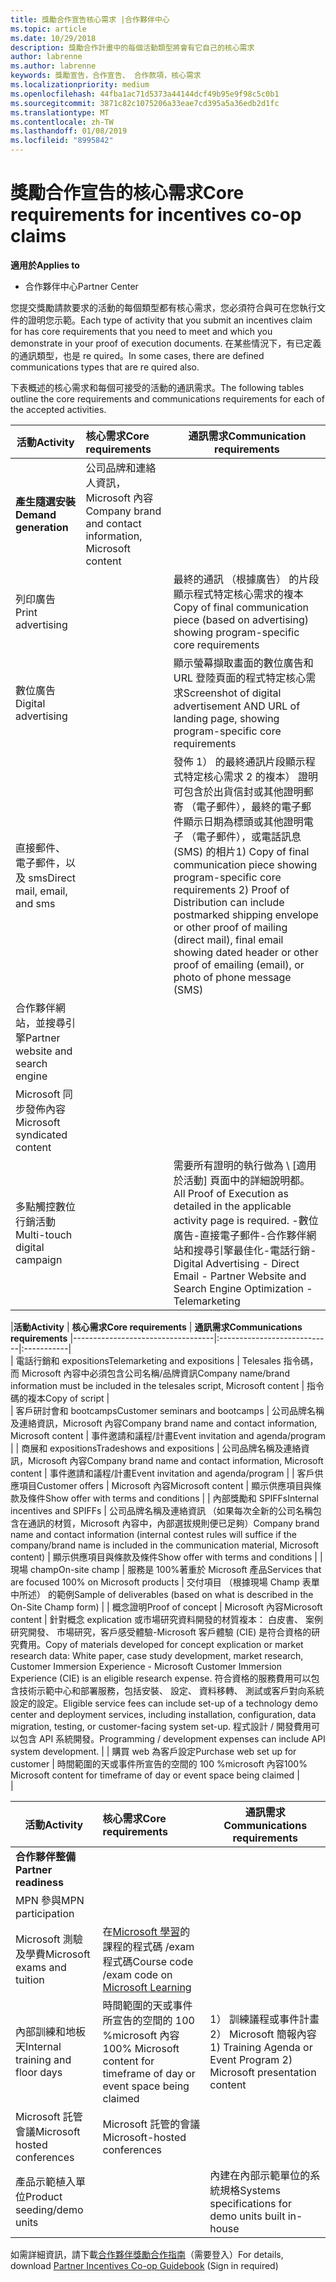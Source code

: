 ```yaml
---
title: 獎勵合作宣告核心需求 |合作夥伴中心
ms.topic: article
ms.date: 10/29/2018
description: 獎勵合作計畫中的每個活動類型將會有它自己的核心需求
author: labrenne
ms.author: labrenne
keywords: 獎勵宣告，合作宣告、 合作款項，核心需求
ms.localizationpriority: medium
ms.openlocfilehash: 44fba1ac71d5373a44144dcf49b95e9f98c5c0b1
ms.sourcegitcommit: 3871c82c1075206a33eae7cd395a5a36edb2d1fc
ms.translationtype: MT
ms.contentlocale: zh-TW
ms.lasthandoff: 01/08/2019
ms.locfileid: "8995842"
---
```

# <a name="core-requirements-for-incentives-co-op-claims"></a><span data-ttu-id="365ad-104">獎勵合作宣告的核心需求</span><span class="sxs-lookup"><span data-stu-id="365ad-104">Core requirements for incentives co-op claims</span></span>

**<span data-ttu-id="365ad-105">適用於</span><span class="sxs-lookup"><span data-stu-id="365ad-105">Applies to</span></span>**

- <span data-ttu-id="365ad-106">合作夥伴中心</span><span class="sxs-lookup"><span data-stu-id="365ad-106">Partner Center</span></span>

<span data-ttu-id="365ad-107">您提交獎勵請款要求的活動的每個類型都有核心需求，您必須符合與可在您執行文件的證明您示範。</span><span class="sxs-lookup"><span data-stu-id="365ad-107">Each type of activity that you submit an incentives claim for has core requirements that you need to meet and which you demonstrate in your proof of execution documents.</span></span> <span data-ttu-id="365ad-108">在某些情況下，有已定義的通訊類型，也是 re quired。</span><span class="sxs-lookup"><span data-stu-id="365ad-108">In some cases, there are defined communications types that are re  quired also.</span></span>

<span data-ttu-id="365ad-109">下表概述的核心需求和每個可接受的活動的通訊需求。</span><span class="sxs-lookup"><span data-stu-id="365ad-109">The following tables outline the core requirements and communications requirements for each of the accepted activities.</span></span> 

|**<span data-ttu-id="365ad-110">活動</span><span class="sxs-lookup"><span data-stu-id="365ad-110">Activity</span></span>**   |**<span data-ttu-id="365ad-111">核心需求</span><span class="sxs-lookup"><span data-stu-id="365ad-111">Core requirements</span></span>**   |**<span data-ttu-id="365ad-112">通訊需求</span><span class="sxs-lookup"><span data-stu-id="365ad-112">Communication requirements</span></span>**|
|--------------------------------------|:---------------------------------|---------|
|**<span data-ttu-id="365ad-113">產生隨選安裝</span><span class="sxs-lookup"><span data-stu-id="365ad-113">Demand generation</span></span>**      |<span data-ttu-id="365ad-114">公司品牌和連絡人資訊，Microsoft 內容</span><span class="sxs-lookup"><span data-stu-id="365ad-114">Company brand and contact information, Microsoft content</span></span>    |         |
|<span data-ttu-id="365ad-115">列印廣告</span><span class="sxs-lookup"><span data-stu-id="365ad-115">Print advertising</span></span> |                 |<span data-ttu-id="365ad-116">最終的通訊 （根據廣告） 的片段顯示程式特定核心需求的複本</span><span class="sxs-lookup"><span data-stu-id="365ad-116">Copy of final communication piece (based on advertising) showing program-specific core requirements</span></span>|
|<span data-ttu-id="365ad-117">數位廣告</span><span class="sxs-lookup"><span data-stu-id="365ad-117">Digital advertising</span></span>|            |<span data-ttu-id="365ad-118">顯示螢幕擷取畫面的數位廣告和 URL 登陸頁面的程式特定核心需求</span><span class="sxs-lookup"><span data-stu-id="365ad-118">Screenshot of digital advertisement AND URL of landing page, showing program-specific core requirements</span></span>  
|<span data-ttu-id="365ad-119">直接郵件、 電子郵件，以及 sms</span><span class="sxs-lookup"><span data-stu-id="365ad-119">Direct mail, email, and sms</span></span>|             |<span data-ttu-id="365ad-120">發佈 1） 的最終通訊片段顯示程式特定核心需求 2 的複本） 證明可包含於出貨信封或其他證明郵寄 （電子郵件），最終的電子郵件顯示日期為標頭或其他證明電子 （電子郵件），或電話訊息 (SMS) 的相片</span><span class="sxs-lookup"><span data-stu-id="365ad-120">1) Copy of final communication piece showing program-specific core requirements   2) Proof of Distribution can include postmarked shipping envelope or other proof of mailing (direct mail), final email showing dated header or other proof of emailing (email), or photo of phone message (SMS)</span></span>|
|<span data-ttu-id="365ad-121">合作夥伴網站，並搜尋引擎</span><span class="sxs-lookup"><span data-stu-id="365ad-121">Partner website and search engine</span></span>|
|<span data-ttu-id="365ad-122">Microsoft 同步發佈內容</span><span class="sxs-lookup"><span data-stu-id="365ad-122">Microsoft syndicated content</span></span>|
|<span data-ttu-id="365ad-123">多點觸控數位行銷活動</span><span class="sxs-lookup"><span data-stu-id="365ad-123">Multi-touch digital campaign</span></span>|     |<span data-ttu-id="365ad-124">需要所有證明的執行做為 \ [適用於活動] 頁面中的詳細說明都。</span><span class="sxs-lookup"><span data-stu-id="365ad-124">All Proof of Execution as detailed in the applicable activity page is required.</span></span>  <span data-ttu-id="365ad-125">-數位廣告-直接電子郵件-合作夥伴網站和搜尋引擎最佳化-電話行銷</span><span class="sxs-lookup"><span data-stu-id="365ad-125">-Digital Advertising - Direct Email - Partner Website and Search Engine Optimization  - Telemarketing</span></span>

|**<span data-ttu-id="365ad-126">活動</span><span class="sxs-lookup"><span data-stu-id="365ad-126">Activity</span></span>**           | **<span data-ttu-id="365ad-127">核心需求</span><span class="sxs-lookup"><span data-stu-id="365ad-127">Core requirements</span></span>**    | **<span data-ttu-id="365ad-128">通訊需求</span><span class="sxs-lookup"><span data-stu-id="365ad-128">Communications requirements</span></span>**
                                                |-----------------------------------|:----------------------------|:-----------|                                                                                           
|  <span data-ttu-id="365ad-129">電話行銷和 expositions</span><span class="sxs-lookup"><span data-stu-id="365ad-129">Telemarketing and expositions</span></span>   | <span data-ttu-id="365ad-130">Telesales 指令碼，而 Microsoft 內容中必須包含公司名稱/品牌資訊</span><span class="sxs-lookup"><span data-stu-id="365ad-130">Company name/brand information must be included in the telesales script, Microsoft content</span></span> |    <span data-ttu-id="365ad-131">指令碼的複本</span><span class="sxs-lookup"><span data-stu-id="365ad-131">Copy of script</span></span> |                                                                                                                                                                                                                                                                                                                                                                                                                                                                                                                                                                               
| <span data-ttu-id="365ad-132">客戶研討會和 bootcamps</span><span class="sxs-lookup"><span data-stu-id="365ad-132">Customer seminars and bootcamps</span></span>  | <span data-ttu-id="365ad-133">公司品牌名稱及連絡資訊，Microsoft 內容</span><span class="sxs-lookup"><span data-stu-id="365ad-133">Company brand name and contact information, Microsoft content</span></span>                                                                                                           |                                                                                                                                                                                                                                            <span data-ttu-id="365ad-134">事件邀請和議程/計畫</span><span class="sxs-lookup"><span data-stu-id="365ad-134">Event invitation and agenda/program</span></span>                                                                                                                                                                                                                                            |
|    <span data-ttu-id="365ad-135">商展和 expositions</span><span class="sxs-lookup"><span data-stu-id="365ad-135">Tradeshows and expositions</span></span>    | <span data-ttu-id="365ad-136">公司品牌名稱及連絡資訊，Microsoft 內容</span><span class="sxs-lookup"><span data-stu-id="365ad-136">Company brand name and contact information, Microsoft content</span></span>                                                                                                           |                                                                                                                                                                                                                                            <span data-ttu-id="365ad-137">事件邀請和議程/計畫</span><span class="sxs-lookup"><span data-stu-id="365ad-137">Event invitation and agenda/program</span></span>                                                                                                                                                                                                                                            |
|         <span data-ttu-id="365ad-138">客戶供應項目</span><span class="sxs-lookup"><span data-stu-id="365ad-138">Customer offers</span></span>          | <span data-ttu-id="365ad-139">Microsoft 內容</span><span class="sxs-lookup"><span data-stu-id="365ad-139">Microsoft content</span></span>                                                                                                                                                       |                                                                                                                                                                                                                                           <span data-ttu-id="365ad-140">顯示供應項目與條款及條件</span><span class="sxs-lookup"><span data-stu-id="365ad-140">Show offer with terms and conditions</span></span>                                                                                                                                                                                                                                            |
|  <span data-ttu-id="365ad-141">內部獎勵和 SPIFFs</span><span class="sxs-lookup"><span data-stu-id="365ad-141">Internal incentives and SPIFFs</span></span>  | <span data-ttu-id="365ad-142">公司品牌名稱及連絡資訊 （如果每次全新的公司名稱包含在通訊的材質，Microsoft 內容中，內部選拔規則便已足夠）</span><span class="sxs-lookup"><span data-stu-id="365ad-142">Company brand name and contact information (internal contest rules will suffice if the company/brand name is included in the communication material, Microsoft content)</span></span> |                                                                                                                                                                                                                                           <span data-ttu-id="365ad-143">顯示供應項目與條款及條件</span><span class="sxs-lookup"><span data-stu-id="365ad-143">Show offer with terms and conditions</span></span>                                                                                                                                                                                                                                            |
|          <span data-ttu-id="365ad-144">現場 champ</span><span class="sxs-lookup"><span data-stu-id="365ad-144">On-site champ</span></span>           | <span data-ttu-id="365ad-145">服務是 100%著重於 Microsoft 產品</span><span class="sxs-lookup"><span data-stu-id="365ad-145">Services that are focused 100% on Microsoft products</span></span>                                                                                                                    |                                                                                                                                                                                                                       <span data-ttu-id="365ad-146">交付項目 （根據現場 Champ 表單中所述） 的範例</span><span class="sxs-lookup"><span data-stu-id="365ad-146">Sample of deliverables (based on what is described in the On-Site Champ form)</span></span>                                                                                                                                                                                                                       |
|         <span data-ttu-id="365ad-147">概念證明</span><span class="sxs-lookup"><span data-stu-id="365ad-147">Proof of concept</span></span>         | <span data-ttu-id="365ad-148">Microsoft 內容</span><span class="sxs-lookup"><span data-stu-id="365ad-148">Microsoft content</span></span>                                                                                                                                                       | <span data-ttu-id="365ad-149">針對概念 explication 或市場研究資料開發的材質複本： 白皮書、 案例研究開發、 市場研究，客戶感受體驗-Microsoft 客戶體驗 (CIE) 是符合資格的研究費用。</span><span class="sxs-lookup"><span data-stu-id="365ad-149">Copy of materials developed for concept explication  or market research data: White paper, case study development, market research, Customer Immersion Experience - Microsoft Customer Immersion Experience (CIE) is an eligible research expense.</span></span> <span data-ttu-id="365ad-150">符合資格的服務費用可以包含技術示範中心和部署服務，包括安裝、 設定、 資料移轉、 測試或客戶對向系統設定的設定。</span><span class="sxs-lookup"><span data-stu-id="365ad-150">Eligible service fees can include set-up of a technology demo center and deployment services, including installation, configuration, data migration, testing, or customer-facing system set-up.</span></span> <span data-ttu-id="365ad-151">程式設計 / 開發費用可以包含 API 系統開發。</span><span class="sxs-lookup"><span data-stu-id="365ad-151">Programming / development expenses can include API system development.</span></span> |
| <span data-ttu-id="365ad-152">購買 web 為客戶設定</span><span class="sxs-lookup"><span data-stu-id="365ad-152">Purchase web set up for customer</span></span> | <span data-ttu-id="365ad-153">時間範圍的天或事件所宣告的空間的 100 %microsoft 內容</span><span class="sxs-lookup"><span data-stu-id="365ad-153">100% Microsoft content for timeframe of day or event space being claimed</span></span>                                                                                                |                                                                                                          
                                                                                                                                                            |

|           **<span data-ttu-id="365ad-154">活動</span><span class="sxs-lookup"><span data-stu-id="365ad-154">Activity</span></span>**           | **<span data-ttu-id="365ad-155">核心需求</span><span class="sxs-lookup"><span data-stu-id="365ad-155">Core requirements</span></span>**                                                                  |                    **<span data-ttu-id="365ad-156">通訊需求</span><span class="sxs-lookup"><span data-stu-id="365ad-156">Communications requirements</span></span>**                     |
|----------------------------------|:---------------------------------------------------------------------------------------|------------------------------------------------------------------------|
|      **<span data-ttu-id="365ad-157">合作夥伴整備</span><span class="sxs-lookup"><span data-stu-id="365ad-157">Partner readiness</span></span>**       |                                                                                        |                                                                        |
|        <span data-ttu-id="365ad-158">MPN 參與</span><span class="sxs-lookup"><span data-stu-id="365ad-158">MPN participation</span></span>         |                                                                                        |                                                                        |
|   <span data-ttu-id="365ad-159">Microsoft 測驗及學費</span><span class="sxs-lookup"><span data-stu-id="365ad-159">Microsoft exams and tuition</span></span>    | <span data-ttu-id="365ad-160">在[Microsoft 學習](https://partner.microsoft.com/training)的課程的程式碼 /exam 程式碼</span><span class="sxs-lookup"><span data-stu-id="365ad-160">Course code /exam code on [Microsoft Learning](https://partner.microsoft.com/training)</span></span> |                                                                        |
| <span data-ttu-id="365ad-161">內部訓練和地板天</span><span class="sxs-lookup"><span data-stu-id="365ad-161">Internal training and floor days</span></span> | <span data-ttu-id="365ad-162">時間範圍的天或事件所宣告的空間的 100 %microsoft 內容</span><span class="sxs-lookup"><span data-stu-id="365ad-162">100% Microsoft content for timeframe of day or event space being claimed</span></span>               | <span data-ttu-id="365ad-163">1） 訓練議程或事件計畫 2） Microsoft 簡報內容</span><span class="sxs-lookup"><span data-stu-id="365ad-163">1) Training Agenda or Event Program  2) Microsoft presentation content</span></span> |
|   <span data-ttu-id="365ad-164">Microsoft 託管會議</span><span class="sxs-lookup"><span data-stu-id="365ad-164">Microsoft hosted conferences</span></span>   | <span data-ttu-id="365ad-165">Microsoft 託管的會議</span><span class="sxs-lookup"><span data-stu-id="365ad-165">Microsoft-hosted conferences</span></span>                                                           |                                                                        |
|    <span data-ttu-id="365ad-166">產品示範植入單位</span><span class="sxs-lookup"><span data-stu-id="365ad-166">Product seeding/demo units</span></span>    |                                                                                        |          <span data-ttu-id="365ad-167">內建在內部示範單位的系統規格</span><span class="sxs-lookup"><span data-stu-id="365ad-167">Systems specifications for demo units built in-house</span></span>          |

 <span data-ttu-id="365ad-168">如需詳細資訊，請下載[合作夥伴獎勵合作指南](https://assets.microsoft.com/coop-guidebook.pdf)（需要登入）</span><span class="sxs-lookup"><span data-stu-id="365ad-168">For details, download [Partner Incentives Co-op Guidebook](https://assets.microsoft.com/coop-guidebook.pdf) (Sign in required)</span></span>
